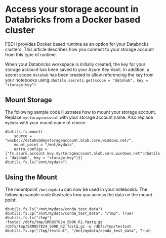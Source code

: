 # Access your storage account in Databricks from a Docker based cluster

FSDH provides Docker based runtime as an option for your Databricks clusters. This article describes how you connect to your storage account from this type of runtime.

When your Databricks workspace is initially created, the key for your storage account has been saved to your Azure Key Vault. In addition, a secret scope `datahub` has been created to allow referencing the key from your notebooks using `dbutils.secrets.get(scope = "datahub", key = "storage-key")`


## Mount Storage
The following sample code illustrates how to mount your storage account. Replace `mystorageaccount` with your storage account name. Also replace `mydata` with your mount name of choice. 

```
dbutils.fs.mount(
    source = "wasbs://datahub@mystorageaccount.blob.core.windows.net/",    
    mount_point = "/mnt/mydata",            
    extra_configs = {"fs.azure.account.key.mystorageaccount.blob.core.windows.net":dbutils.secrets.get(scope = "datahub", key = "storage-key")})
dbutils.fs.ls("/mnt/mydata")
```

## Using the Mount

The mountpoint `/mnt/mydata` can now be used in your notebooks. The following sample code illustrates how you access the data on the mount point.

```
dbutils.fs.ls("/mnt/mydata/conda_test_data")
dbutils.fs.cp("/mnt/mydata/conda_test_data", "/tmp", True)
dbutils.fs.ls("/tmp")
!fastqc /dbfs/tmp/SRR957824_500K_R1.fastq.gz /dbfs/tmp/SRR957824_500K_R2.fastq.gz -o /dbfs/tmp/testout
dbutils.fs.cp("/tmp/testout", "/mnt/mydata/conda_test_data", True)
```
